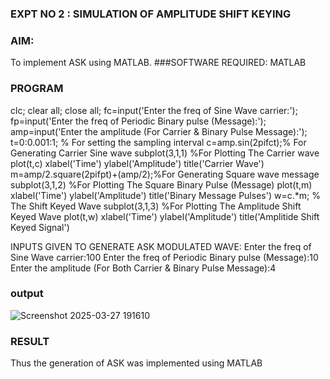 ### EXPT NO 2 : SIMULATION OF AMPLITUDE SHIFT KEYING
### AIM:
 To implement ASK using MATLAB.
 ###SOFTWARE REQUIRED: MATLAB
 ### PROGRAM

 clc; clear all; close all; fc=input('Enter the freq of Sine Wave carrier:'); fp=input('Enter the
 freq of Periodic Binary pulse (Message):'); amp=input('Enter the amplitude (For Carrier &
 Binary Pulse Message):'); t=0:0.001:1; % For setting the sampling interval
 c=amp.sin(2pifct);% For Generating Carrier Sine wave subplot(3,1,1) %For Plotting The
 Carrier wave plot(t,c) xlabel('Time') ylabel('Amplitude') title('Carrier Wave')
 m=amp/2.square(2pifpt)+(amp/2);%For Generating Square wave message subplot(3,1,2)
 %For Plotting The Square Binary Pulse (Message) plot(t,m) xlabel('Time') ylabel('Amplitude')
 title('Binary Message Pulses') w=c.*m; % The Shift Keyed Wave subplot(3,1,3) %For Plotting
 The Amplitude Shift Keyed Wave plot(t,w) xlabel('Time') ylabel('Amplitude') title('Amplitide Shift Keyed Signal')

 
 INPUTS GIVEN TO GENERATE ASK MODULATED WAVE:
 Enter the freq of Sine Wave carrier:100 Enter the freq of Periodic Binary pulse (Message):10
 Enter the amplitude (For Both Carrier & Binary Pulse Message):4
 ### output
 ![Screenshot 2025-03-27 191610](https://github.com/user-attachments/assets/9dd80e41-10fc-4974-b3a8-88eb245b4e4c)

### RESULT
 Thus the generation of ASK was implemented using MATLAB
